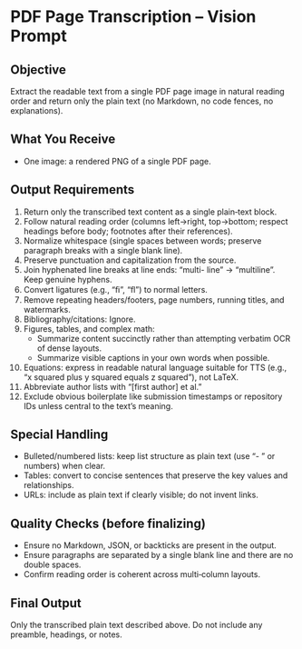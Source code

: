 # PDF Page Transcription – Vision Prompt

## Objective
Extract the readable text from a single PDF page image in natural reading order and return only the plain text (no Markdown, no code fences, no explanations).

## What You Receive
- One image: a rendered PNG of a single PDF page.

## Output Requirements
1. Return only the transcribed text content as a single plain‑text block.
2. Follow natural reading order (columns left→right, top→bottom; respect headings before body; footnotes after their references).
3. Normalize whitespace (single spaces between words; preserve paragraph breaks with a single blank line).
4. Preserve punctuation and capitalization from the source.
5. Join hyphenated line breaks at line ends: “multi-
   line” → “multiline”. Keep genuine hyphens.
6. Convert ligatures (e.g., “ﬁ”, “ﬂ”) to normal letters.
7. Remove repeating headers/footers, page numbers, running titles, and watermarks.
8. Bibliography/citations: Ignore.
9. Figures, tables, and complex math:
   - Summarize content succinctly rather than attempting verbatim OCR of dense layouts.
   - Summarize visible captions in your own words when possible.
10. Equations: express in readable natural language suitable for TTS (e.g., “x squared plus y squared equals z squared”), not LaTeX.
11. Abbreviate author lists with “[first author] et al.” 
12. Exclude obvious boilerplate like submission timestamps or repository IDs unless central to the text’s meaning.

## Special Handling
- Bulleted/numbered lists: keep list structure as plain text (use “- ” or numbers) when clear.
- Tables: convert to concise sentences that preserve the key values and relationships.
- URLs: include as plain text if clearly visible; do not invent links.

## Quality Checks (before finalizing)
- Ensure no Markdown, JSON, or backticks are present in the output.
- Ensure paragraphs are separated by a single blank line and there are no double spaces.
- Confirm reading order is coherent across multi‑column layouts.

## Final Output
Only the transcribed plain text described above. Do not include any preamble, headings, or notes.

